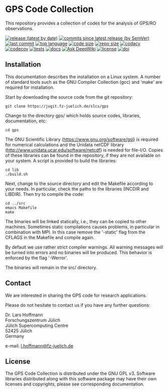 # GPS Code Collection

This repository provides a collection of codes for the analysis of
GPS/RO observations.

[![release (latest by date)](https://img.shields.io/github/v/release/slcs-jsc/gps)](https://github.com/slcs-jsc/gps/releases)
[![commits since latest release (by SemVer)](https://img.shields.io/github/commits-since/slcs-jsc/gps/latest)](https://github.com/slcs-jsc/gps/commits/master)
[![last commit](https://img.shields.io/github/last-commit/slcs-jsc/gps.svg)](https://github.com/slcs-jsc/gps/commits/master)
[![top language](https://img.shields.io/github/languages/top/slcs-jsc/gps.svg)](https://github.com/slcs-jsc/gps/tree/master/src)
[![code size](https://img.shields.io/github/languages/code-size/slcs-jsc/gps.svg)](https://github.com/slcs-jsc/gps/tree/master/src)
[![repo size](https://img.shields.io/github/repo-size/slcs-jsc/gps.svg)](https://github.com/slcs-jsc/gps/tree/master/src)
[![codacy](https://api.codacy.com/project/badge/Grade/a9de7b2239f843b884d2a4eb583726c9)](https://app.codacy.com/gh/slcs-jsc/gps?utm_source=github.com&utm_medium=referral&utm_content=slcs-jsc/gps&utm_campaign=Badge_Grade_Settings)
[![codecov](https://codecov.io/gh/slcs-jsc/gps/branch/master/graph/badge.svg?token=4X6IEHWUBJ)](https://codecov.io/gh/slcs-jsc/gps)
[![tests](https://img.shields.io/github/actions/workflow/status/slcs-jsc/gps/tests.yml?branch=master&label=tests)](https://github.com/slcs-jsc/gps/actions)
[![docs](https://img.shields.io/github/actions/workflow/status/slcs-jsc/gps/docs.yml?branch=master&label=docs)](https://slcs-jsc.github.io/gps)
[![Ask DeepWiki](https://deepwiki.com/badge.svg)](https://deepwiki.com/slcs-jsc/gps)
[![license](https://img.shields.io/github/license/slcs-jsc/gps.svg)](https://github.com/slcs-jsc/gps/blob/master/COPYING)
[![doi](https://zenodo.org/badge/DOI/10.5281/zenodo.14710848.svg)](https://doi.org/10.5281/zenodo.14710848)

## Installation

This documentation describes the installation on a Linux system.
A number of standard tools such as the GNU Compiler Collection (gcc)
and 'make' are required for installation.

Start by downloading the source code from the git repository:

    git clone https://jugit.fz-juelich.de/slcs/gps

Change to the directory gps/ which holds source codes,
libraries, documentation, etc:

    cd gps

The GNU Scientific Library (https://www.gnu.org/software/gsl)
is required for numerical calculations and the Unidata netCDF library
(http://www.unidata.ucar.edu/software/netcdf) is needed for file-I/O.
Copies of these libraries can be found in the repository, if they are
not available on your system. A script is provided to build the libraries:

    cd lib
    ./build.sh

Next, change to the source directory and edit the Makefile according to
your needs. In particular, check the paths to the libraries
(INCDIR and LIBDIR). Then try to compile the code:

    cd ../src
    emacs Makefile
    make

The binaries will be linked statically, i.e., they can be copied to other
machines. Sometimes static compilations causes problems, in particular in
combination with MPI. In this case remove the '-static' flag from the
CFLAGS in the Makefile and compile again.

By default we use rather strict compiler warnings.
All warning messages will be turned into errors and no binaries will be
produced. This behavior is enforced by the flag '-Werror'.

The binaries will remain in the src/ directory.

## Contact

We are interested in sharing the GPS code for research applications.

Please do not hesitate to contact us if you have any further questions:

Dr. Lars Hoffmann  
Forschungszentrum Jülich  
Jülich Supercomputing Centre  
52425 Jülich  
Germany  

e-mail: l.hoffmann@fz-juelich.de

## License

The GPS Code Collection is distributed under the GNU GPL v3.
Software libraries distributed along with this software package may have
their own licenses and copyrights, please see corresponding documentation.
